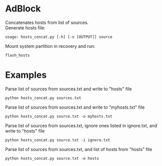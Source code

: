 AdBlock
=======
Concatenates hosts from list of sources.  
Generate hosts file:
```
usage: hosts_concat.py [-h] [-o [OUTPUT]] source
```
Mount system partition in recovery and run:
```
flash_hosts
```

Examples
========
Parse list of sources from sources.txt and write to "hosts" file
```
python hosts_concat.py sources.txt
```

Parse list of sources from sources.txt and write to "myhosts.txt" file
```
python hosts_concat.py source.txt -o myhosts.txt
```

Parse list of sources from sources.txt, ignore ones listed in ignore.txt, and write to "hosts" file
```
python hosts_concat.py source.txt -i ignore.txt
```

Parse list of sources from sources.txt, and list of hosts from "hosts" file
```
python hosts_concat.py source.txt -e hosts
```
